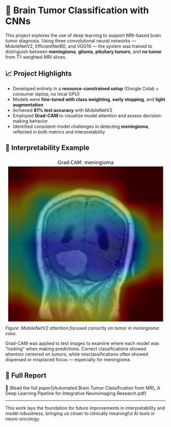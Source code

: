 # 🧠 Brain Tumor Classification with CNNs

This project explores the use of deep learning to support MRI-based brain tumor diagnosis. Using three convolutional neural networks — MobileNetV2, EfficientNetB0, and VGG16 — the system was trained to distinguish between **meningioma**, **glioma**, **pituitary tumors**, and **no tumor** from T1-weighted MRI slices.

## 📈 Project Highlights

- Developed entirely in a **resource-constrained setup** (Google Colab + consumer laptop, no local GPU)
- Models were **fine-tuned with class weighting**, **early stopping**, and **light augmentation**
- Achieved **81% test accuracy** with MobileNetV2
- Employed **Grad-CAM** to visualize model attention and assess decision-making behavior
- Identified consistent model challenges in detecting **meningioma**, reflected in both metrics and interpretability

## 🔬 Interpretability Example

![Grad-CAM Example](data/MobileNetCorrectMeningioma.png)  
*Figure: MobileNetV2 attention focused correctly on tumor in meningioma case.*

Grad-CAM was applied to test images to examine where each model was "looking" when making predictions. Correct classifications showed attention centered on tumors, while misclassifications often showed dispersed or misplaced focus — especially for meningioma.

## 📄 Full Report

📘 [Read the full paper](Automated Brain Tumor Classification from MRI_ A Deep Learning Pipeline for Integrative Neuroimaging Research.pdf)

---

This work lays the foundation for future improvements in interpretability and model robustness, bringing us closer to clinically meaningful AI tools in neuro-oncology.
